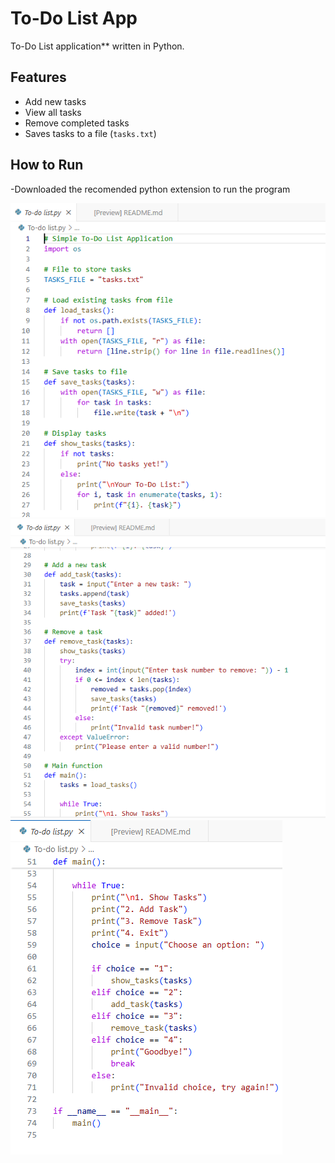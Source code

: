 # To-Do List App

To-Do List application** written in Python. 

## Features
- Add new tasks  
- View all tasks  
- Remove completed tasks  
- Saves tasks to a file (`tasks.txt`)  

## How to Run
-Downloaded  the recomended python extension to run the program

![Project Screenshot](https://github.com/KutlwanoSetungwane01/1/blob/main/Screenshot%201.PNG?raw=true)
![Project Screenshot](https://github.com/KutlwanoSetungwane01/1/blob/main/Screenshot%202.PNG?raw=true)
![Projecr Screenshot](https://github.com/KutlwanoSetungwane01/1/blob/main/Screenshot%203.PNG?raw=true)



